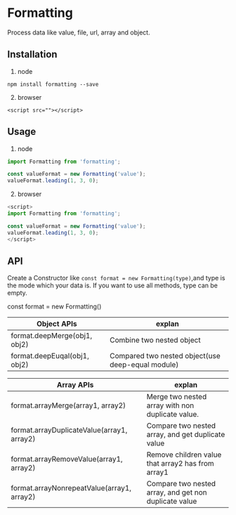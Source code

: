 # Formatting

Process data like value, file, url, array and object.

## Installation

1. node
```
npm install formatting --save
```

2. browser
```
<script src=""></script>
```

## Usage

1. node
```js
import Formatting from 'formatting';

const valueFormat = new Formatting('value');
valueFormat.leading(1, 3, 0);
```

2. browser
```js
<script>
import Formatting from 'formatting';

const valueFormat = new Formatting('value');
valueFormat.leading(1, 3, 0);
</script>
```

## API

Create a Constructor like `const format = new Formatting(type)`,and type is the mode which your data is. If you want to use all methods, type can be empty.

const format = new Formatting()

Object APIs                    | explan   
------------------------------ | -------------
format.deepMerge(obj1, obj2) | Combine two nested object
format.deepEuqal(obj1, obj2) | Compared two nested object(use deep-equal module)

Array APIs                     | explan  
------------------------------ | -------------
format.arrayMerge(array1, array2) | Merge two nested array with non duplicate value.
format.arrayDuplicateValue(array1, array2) | Compare two nested array, and get duplicate value
format.arrayRemoveValue(array1, array2) | Remove children value that array2 has from array1
format.arrayNonrepeatValue(array1, array2) | Compare two nested array, and get non duplicate value
